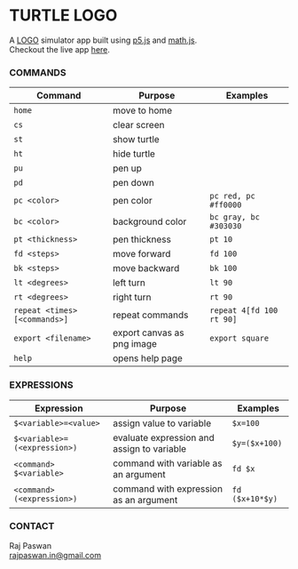 # TURTLE LOGO

A [LOGO](https://en.wikipedia.org/wiki/Logo_(programming_language)) simulator app built using [p5.js](https://p5js.org/) and [math.js](https://mathjs.org/).  
Checkout the live app [here](https://rajpaswan.github.io/turtle-logo/).

### COMMANDS
| Command | Purpose | Examples |
|-------------|---------|----------|
| `home` | move to home | |
| `cs` | clear screen | |
| `st` | show turtle | |
| `ht` | hide turtle | |
| `pu` | pen up | |
| `pd` | pen down | |
| `pc <color>` | pen color | `pc red, pc #ff0000` |
| `bc <color>` | background color | `bc gray, bc #303030` |
| `pt <thickness>` | pen thickness | `pt 10` |
| `fd <steps>` | move forward | `fd 100` |
| `bk <steps>` | move backward | `bk 100` |
| `lt <degrees>` | left turn | `lt 90` |
| `rt <degrees>` | right turn | `rt 90` |
| `repeat <times>[<commands>]` | repeat commands  | `repeat 4[fd 100 rt 90]` |
| `export <filename>` | export canvas as png image | `export square` |
| `help` | opens help page | |

### EXPRESSIONS
| Expression | Purpose | Examples |
|------------|---------|----------|
| `$<variable>=<value>` | assign value to variable | `$x=100` |
| `$<variable>=(<expression>)` | evaluate expression and assign to variable | `$y=($x+100)` |
| `<command> $<variable>` | command with variable as an argument  | `fd $x` |
| `<command> (<expression>)` | command with expression as an argument  | `fd ($x+10*$y)` |

### CONTACT
Raj Paswan  
[rajpaswan.in@gmail.com](mailto://rajpaswan.in@gmail.com)